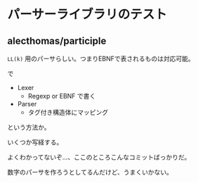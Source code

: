 # パーサーライブラリのテスト

## alecthomas/participle

`LL(k)` 用のパーサらしい。つまりEBNFで表されるものは対応可能。

で

* Lexer
    * Regexp or EBNF で書く
* Parser
    * タグ付き構造体にマッピング

という方法か。

いくつか写経する。

よくわかってないぞ...、ここのところこんなコミットばっかりだ。

数字のパーサを作ろうとしてるんだけど、うまくいかない。

